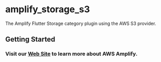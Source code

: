 # amplify_storage_s3

The Amplify Flutter Storage category plugin using the AWS S3 provider.

## Getting Started

### Visit our [Web Site](https://docs.amplify.aws/) to learn more about AWS Amplify.
